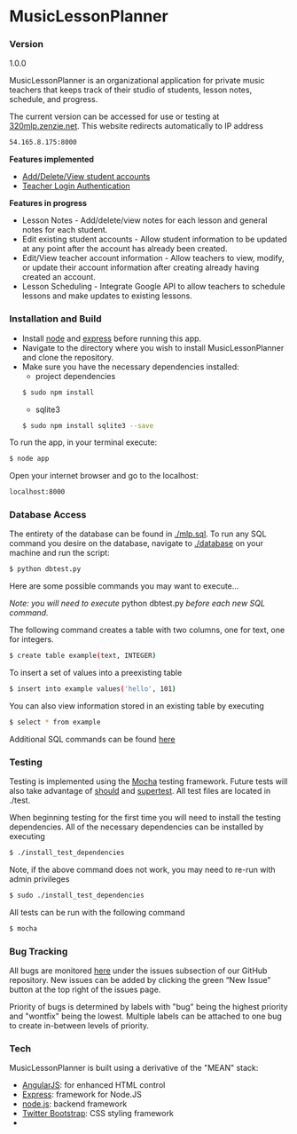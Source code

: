 # MusicLessonPlanner

### Version
1.0.0

MusicLessonPlanner is an organizational application for private music teachers that keeps track of their studio of students, lesson notes, schedule, and progress.

The current version can be accessed for use or testing at [320mlp.zenzie.net](http://320mlp.zenzie.net).
This website redirects automatically to IP address
```sh
54.165.8.175:8000
```
**Features implemented**

- [Add/Delete/View student accounts](https://github.com/mzenzie/320MusicLessonPlanner/wiki/Managing-student-accounts)
- [Teacher Login Authentication](https://github.com/mzenzie/320MusicLessonPlanner/wiki/Create-a-new-teacher-account)

**Features in progress**

- Lesson Notes - Add/delete/view notes for each lesson and general notes for each student.
- Edit existing student accounts - Allow student information to be updated at any point after the account has already been created.
- Edit/View teacher account information - Allow teachers to view, modify, or update their account information after creating already having created an account.
- Lesson Scheduling - Integrate Google API to allow teachers to schedule lessons and make updates to existing lessons.


### Installation and Build

- Install [node](https://nodejs.org/) and [express](http://expressjs.com/) before running this app.
- Navigate to the directory where you wish to install MusicLessonPlanner and clone the repository.
- Make sure you have the necessary dependencies installed:
  - project dependencies
  ```sh
  $ sudo npm install
  ```
  - sqlite3
  ```sh
  $ sudo npm install sqlite3 --save
  ```
  
To run the app, in your terminal execute:
```sh
$ node app
```
Open your internet browser and go to the localhost:
```sh
localhost:8000
```

### Database Access

The entirety of the database can be found in [./mlp.sql](mlp.sql).
To run any SQL command you desire on the database, navigate to [./database](./database) on your machine and run the script:
```sh
$ python dbtest.py
``` 
Here are some possible commands you may want to execute...

*Note: you will need to execute* python dbtest.py *before each new SQL command.*

The following command creates a table with two columns, one for text, one for integers.
```sh
$ create table example(text, INTEGER)
``` 
To insert a set of values into a preexisting table
```sh
$ insert into example values('hello', 101)
``` 
You can also view information stored in an existing table by executing
```sh
$ select * from example
``` 
Additional SQL commands can be found [here](http://www.thegeekstuff.com/2012/09/sqlite-command-examples/)

### Testing

Testing is implemented using the [Mocha](http://mochajs.org/) testing framework. Future tests will also take advantage of [should](https://github.com/shouldjs/should.js) and [supertest](https://www.npmjs.com/package/supertest). All test files are located in ./test.

When beginning testing for the first time you will need to install the testing dependencies. All of the necessary dependencies can be installed by executing
  ```sh
  $ ./install_test_dependencies
  ```
Note, if the above command does not work, you may need to re-run with admin privileges
  ```sh
  $ sudo ./install_test_dependencies
  ```
All tests can be run with the following command
  ```sh
  $ mocha
  ```

### Bug Tracking

All bugs are monitored [here](https://github.com/mzenzie/320MusicLessonPlanner/issues) under the issues subsection of our GitHub repository. New issues can be added by clicking the green “New Issue” button at the top right of the issues page.

Priority of bugs is determined by labels with "bug" being the highest priority and "wontfix" being the lowest. Multiple labels can be attached to one bug to create in-between levels of priority.

### Tech

MusicLessonPlanner is built using a derivative of the "MEAN" stack:
* [AngularJS]: for enhanced HTML control
* [Express]: framework for Node.JS
* [node.js]: backend framework
* [Twitter Bootstrap]: CSS styling framework
* [SQLite3]: Database


[node.js]:http://nodejs.org
[Twitter Bootstrap]:http://twitter.github.com/bootstrap/
[express]:http://expressjs.com
[AngularJS]:http://angularjs.org
[SQLite3]:https://sqlite.org
